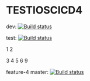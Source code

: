 # TESTIOSCICD4
dev: [![Build status](https://build.appcenter.ms/v0.1/apps/19770835-d95a-4fb0-b997-d332711e33f9/branches/dev/badge)](https://appcenter.ms)

test: [![Build status](https://build.appcenter.ms/v0.1/apps/19770835-d95a-4fb0-b997-d332711e33f9/branches/test/badge)](https://appcenter.ms)



1
2

3
4
5
6
9

feature-4
master: [![Build status](https://build.appcenter.ms/v0.1/apps/19770835-d95a-4fb0-b997-d332711e33f9/branches/master/badge)](https://appcenter.ms)

